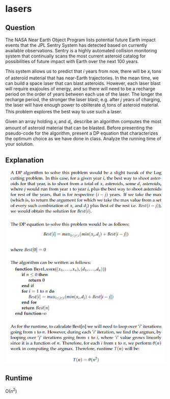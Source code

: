 # lasers

## Question
The NASA Near Earth Object Program  lists potential future Earth impact events that the JPL Sentry System has detected based on currently available observations. Sentry is a highly automated collision monitoring system that continually scans the most current asteroid catalog for possibilities of future impact with Earth over the next 100 years. 

This system allows us to predict that $i$ years from now, there will be $x_i$ tons of asteroid material that has near-Earth trajectories.  In the mean time, we can build a space laser that can blast asteroids.  However,  each laser blast will require exajoules of energy, and so there will need to be a recharge period on the order of years between each use of the laser.  The longer the recharge period, the stronger the laser blast; e.g. after $j$ years of charging, the laser will have enough power to obliterate $d_j$ tons of asteroid material.  This problem explores the best way to use such a laser.

Given an array holding $x_i$ and $d_i$, describe an algorithm computes the most amount of asteroid material that can be blasted.  Before presenting the pseudo-code for the algorithm, present a DP equation that characterizes the optimum choice as we have done in class. Analyze the running time of your solution.

## Explanation
![answer](./answer.png)

## Runtime
O($n^2$)



